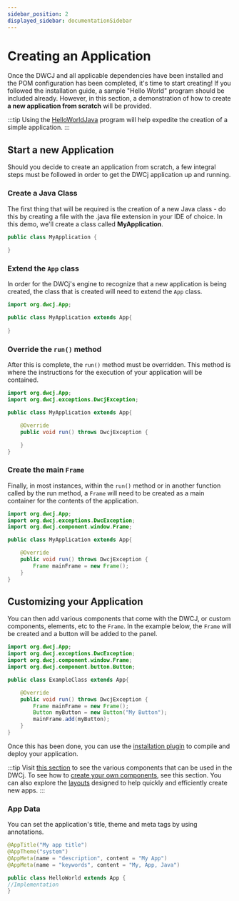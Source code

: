 ```yaml
---
sidebar_position: 2
displayed_sidebar: documentationSidebar
---
```


# Creating an Application

Once the DWCJ and all applicable dependencies have been installed and the POM configuration has been completed, it's time to start creating! If you followed the installation guide, a sample "Hello World" program should be included already. However, in this section, a demonstration of how to create **a new application from scratch** will be provided.

:::tip
Using the [HelloWorldJava](./Templates/hello_world.md) program will help expedite the creation of a simple application.
:::

## Start a new Application
Should you decide to create an application from scratch, a few integral steps must be followed in order to get the DWCj application up and running.

### Create a Java Class
 
The first thing that will be required is the creation of a new Java class - do this by creating a file with the .java file extension in your IDE of choice. In this demo, we'll 
create a class called **MyApplication**. 

```java
public class MyApplication {
    
}

```
### Extend the `App` class

In order for the DWCj's engine to recognize that a new application is being created, the class that is created will need to extend the ``App`` class. 

```java
import org.dwcj.App;

public class MyApplication extends App{
    
}
```

### Override the `run()` method

After this is complete, the ``run()`` method must be overridden. This method is where the instructions for the execution of your application will be contained.

```java
import org.dwcj.App;
import org.dwcj.exceptions.DwcjException;

public class MyApplication extends App{

    @Override
    public void run() throws DwcjException { 

    }
}
```

### Create the main `Frame`

Finally, in most instances, within the ```run()``` method or in another function called by the run method, a  ``Frame`` will need to be created as a main container for the contents of the application.

```java
import org.dwcj.App;
import org.dwcj.exceptions.DwcException;
import org.dwcj.component.window.Frame;

public class MyApplication extends App{

    @Override
    public void run() throws DwcjException { 
        Frame mainFrame = new Frame();
    }
}
```

## Customizing your Application

You can then add various components that come with the DWCJ, or custom components, elements, etc to the `Frame`. In the example below, the `Frame` will be created and a button will be added to the panel.

```java
import org.dwcj.App;
import org.dwcj.exceptions.DwcException;
import org.dwcj.component.window.Frame;
import org.dwcj.component.button.Button;

public class ExampleClass extends App{

    @Override
    public void run() throws DwcjException { 
        Frame mainFrame = new Frame();
        Button myButton = new Button("My Button");
        mainFrame.add(myButton);
    }
}
```

Once this has been done, you can use the [installation plugin](./configuration.md) to compile and deploy your application. 

:::tip
Visit [this section](../components/home) to see the various components that can be used in the DWCj. To see how to [create your own components](../ui/home), see this section. You can also explore the [layouts](../category/layouts) designed to help quickly and efficiently create new apps.
:::

### App Data

You can set the application's title, theme and meta tags by using annotations.

```java
@AppTitle("My app title")
@AppTheme("system")
@AppMeta(name = "description", content = "My App")
@AppMeta(name = "keywords", content = "My, App, Java")

public class HelloWorld extends App {
//Implementation
}
```